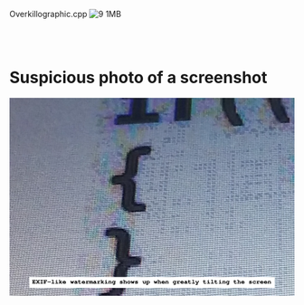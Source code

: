 Overkillographic.cpp
![9 1MB](https://user-images.githubusercontent.com/75550631/228114557-75d1867a-eae0-45a6-885d-379e320eac5d.gif)

<br>
<br>

# Suspicious photo of a screenshot
<p align="center">
  <img src="https://raw.githubusercontent.com/compromise-evident/WhatNot/main/Other/Sus_screenshot.png">
</p>
